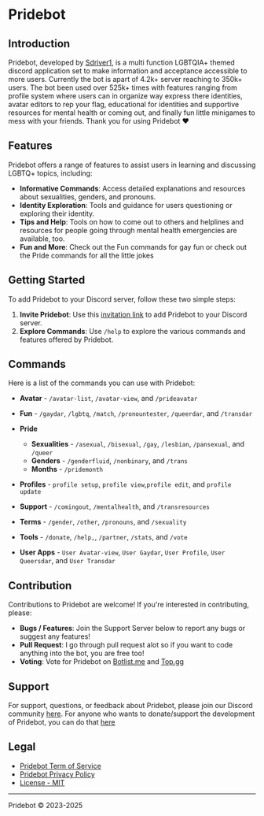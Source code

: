 # Pridebot

## Introduction

Pridebot, developed by [Sdriver1](https://github.com/Sdriver1), is a multi function LGBTQIA+ themed discord application set to make information and acceptance accessible to more users. Currently the bot is apart of 4.2k+ server reaching to 350k+ users. The bot been used over 525k+ times with features ranging from profile system where users can in organize way express there identities, avatar editors to rep your flag, educational for identities and supportive resources for mental health or coming out, and finally fun little minigames to mess with your friends. Thank you for using Pridebot ❤️

## Features

Pridebot offers a range of features to assist users in learning and discussing LGBTQ+ topics, including:

- **Informative Commands**: Access detailed explanations and resources about sexualities, genders, and pronouns.
- **Identity Exploration**: Tools and guidance for users questioning or exploring their identity.
- **Tips and Help**: Tools on how to come out to others and helplines and resources for people going through mental health emergencies are available, too.
- **Fun and More**: Check out the Fun commands for gay fun or check out the Pride commands for all the little jokes

## Getting Started

To add Pridebot to your Discord server, follow these two simple steps:

1. **Invite Pridebot**: Use this [invitation link](https://pridebot.xyz/invite) to add Pridebot to your Discord server.
2. **Explore Commands**: Use `/help` to explore the various commands and features offered by Pridebot.

## Commands

Here is a list of the commands you can use with Pridebot:

- **Avatar** - `/avatar-list`, `/avatar-view`, and `/prideavatar`
- **Fun** - `/gaydar`, `/lgbtq`, `/match`, `/pronountester`, `/queerdar`, and `/transdar`
- **Pride**
  - **Sexualities** - `/asexual`, `/bisexual`, `/gay`, `/lesbian`, `/pansexual`, and `/queer`
  - **Genders** - `/genderfluid`, `/nonbinary`, and `/trans`
  - **Months** - `/pridemonth`
- **Profiles** - `profile setup`, `profile view`,`profile edit`, and `profile update`
- **Support** - `/comingout`, `/mentalhealth`, and `/transresources`
- **Terms** - `/gender`, `/other`, `/pronouns`, and `/sexuality`
- **Tools** - `/donate`, `/help,`, `/partner`, `/stats`, and `/vote`

- **User Apps** - `User Avatar-view`, `User Gaydar`, `User Profile`, `User Queersdar`, and `User Transdar`

## Contribution

Contributions to Pridebot are welcome! If you're interested in contributing, please:

- **Bugs / Features**: Join the Support Server below to report any bugs or suggest any features!
- **Pull Request**: I go through pull request alot so if you want to code anything into the bot, you are free too!
- **Voting**: Vote for Pridebot on [Botlist.me](https://botlist.me/bots/1101256478632972369/vote) and [Top.gg](https://top.gg/bot/1101256478632972369/vote)

## Support

For support, questions, or feedback about Pridebot, please join our Discord community [here](https://pridebot.xyz/support).
For anyone who wants to donate/support the development of Pridebot, you can do that [here](https://pridebot.xyz/premium)

## Legal

- [Pridebot Term of Service](https://pridebot.xyz/tos)
- [Pridebot Privacy Policy](https://pridebot.xyz/privacy)
- [License - MIT](https://github.com/Pridebot-Systems/Pridebot?tab=MIT-1-ov-file)

---

Pridebot © 2023-2025
